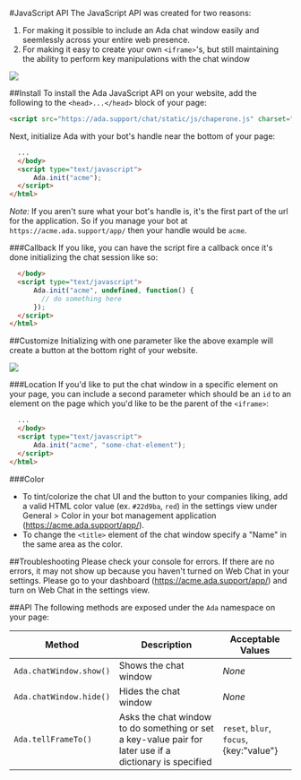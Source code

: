 #JavaScript API
The JavaScript API was created for two reasons:

1. For making it possible to include an Ada chat window easily and seemlessly across your entire web presence.
2. For making it easy to create your own `<iframe>`'s, but still maintaining the ability to perform key manipulations with the chat window


![](http://i.imgur.com/f4k03D7.gif)

##Install
To install the Ada JavaScript API on your website, add the following to the `<head>...</head>` block of your page:

```html
<script src="https://ada.support/chat/static/js/chaperone.js" charset="utf-8"></script>
```

Next, initialize Ada with your bot's handle near the bottom of your page:

```html
  ...
  </body>
  <script type="text/javascript">
      Ada.init("acme");
  </script>
</html>
```
*Note:* If you aren't sure what your bot's handle is, it's the first part of the url for the application. So if you manage your bot at `https://acme.ada.support/app/` then your handle would be `acme`.

###Callback
If you like, you can have the script fire a callback once it's done initializing the chat session like so:

```html
  </body>
  <script type="text/javascript">
      Ada.init("acme", undefined, function() {
        // do something here
      });
  </script>
</html>
```

##Customize
Initializing with one parameter like the above example will create a button at the bottom right of your website.

![](http://i.imgur.com/oTWUftQ.png)

###Location
If you'd like to put the chat window in a specific element on your page, you can include a second parameter which should be an `id` to an element on the page which you'd like to be the parent of the `<iframe>`:

```html
  ...
  </body>
  <script type="text/javascript">
      Ada.init("acme", "some-chat-element");
  </script>
</html>
```

###Color
* To tint/colorize the chat UI and the button to your companies liking, add a valid HTML color value (ex. `#22d9ba`, `red`) in the settings view under General > Color in your bot management application (https://acme.ada.support/app/).
* To change the `<title>` element of the chat window specify a "Name" in the same area as the color.

##Troubleshooting
Please check your console for errors. If there are no errors, it may not show up because you haven't turned on Web Chat in your settings. Please go to your dashboard (https://acme.ada.support/app/) and turn on Web Chat in the settings view.

##API
The following methods are exposed under the `Ada` namespace on your page:

Method | Description | Acceptable Values
--- | --- | ---
`Ada.chatWindow.show()` | Shows the chat window | _None_
`Ada.chatWindow.hide()` | Hides the chat window | _None_
`Ada.tellFrameTo()` | Asks the chat window to do something or set a key-value pair for later use if a dictionary is specified | `reset`, `blur`, `focus`, {key:"value"}
